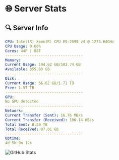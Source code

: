 # 🌐 Server Stats
## 🔍 Server Info
```yaml
CPU: Intel(R) Xeon(R) CPU E5-2699 v4 @ 1273.64GHz
CPU Usage: 0.60%
Cores: 44P | 88T
-----------------------------------
Memory:
Current Usage: 144.62 GB/503.74 GB
Available: 355.83 GB
-----------------------------------
Disk:
Current Usage: 56.62 GB/1.71 TB
Free: 1.57 TB
-----------------------------------
GPU:
No GPU detected
-----------------------------------
Network:
Current Transfer (Sent): 16.76 MB/s
Current Transfer (Received): 106.14 KB/s
Total Sent: 8.29 TB
Total Received: 87.01 GB
-----------------------------------
Uptime:
4d 5h 9m 12s
```
![GitHub Stats](https://img.shields.io/badge/Updated-2025-03-12_02:32:01-blue)